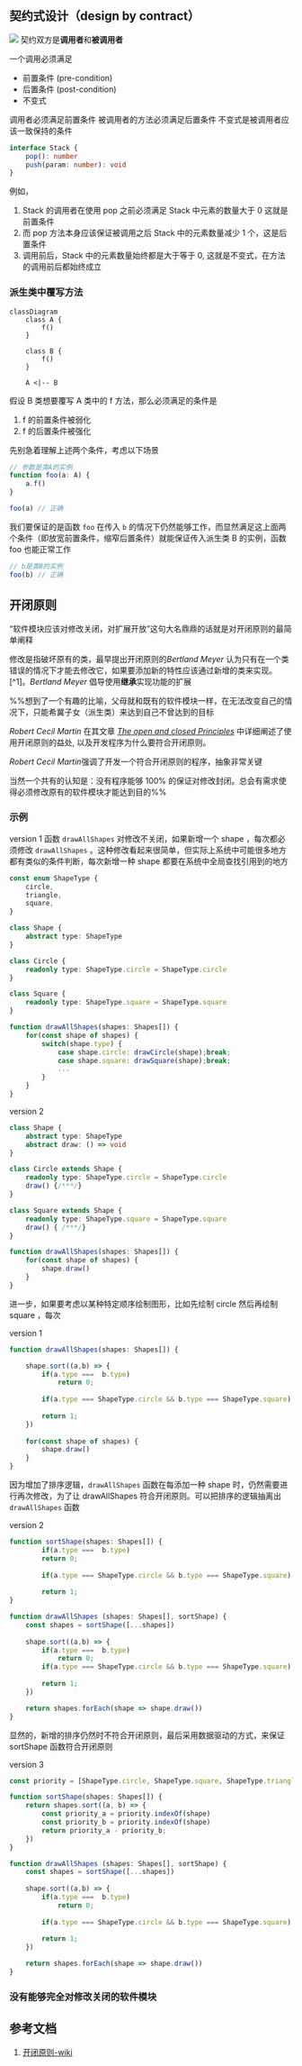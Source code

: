 ## 契约式设计（design by contract）
![](desgin-by-contract.png)
契约双方是**调用者**和**被调用者**

一个调用必须满足
+ 前置条件 (pre-condition)
+ 后置条件 (post-condition)
+ 不变式

调用者必须满足前置条件
被调用者的方法必须满足后置条件
不变式是被调用者应该一致保持的条件

```ts
interface Stack {
	pop(): number
	push(param: number): void
}
```

例如，
1. Stack 的调用者在使用 pop 之前必须满足 Stack 中元素的数量大于 0 这就是前置条件
2. 而 pop 方法本身应该保证被调用之后 Stack 中的元素数量减少 1 个，这是后置条件
3. 调用前后，Stack 中的元素数量始终都是大于等于 0, 这就是不变式，在方法的调用前后都始终成立

### 派生类中覆写方法
```mermaid
classDiagram
    class A {
        f()
    }
    
    class B {
	    f()
    }
    
    A <|-- B

```

假设 B 类想要覆写 A 类中的 f 方法，那么必须满足的条件是
1. f 的前置条件被弱化
2. f 的后置条件被强化

先别急着理解上述两个条件，考虑以下场景
```ts
// 参数是类A的实例
function foo(a: A) {
	a.f()
}

foo(a) // 正确
```

我们要保证的是函数 `foo` 在传入 `b` 的情况下仍然能够工作，而显然满足这上面两个条件（即放宽前置条件，缩窄后置条件）就能保证传入派生类 B 的实例，函数 foo 也能正常工作
```ts
// b是类B的实例
foo(b) // 正确
```

## 开闭原则
“软件模块应该对修改关闭，对扩展开放”这句大名鼎鼎的话就是对开闭原则的最简单阐释

修改是指破坏原有的类，最早提出开闭原则的*Bertland Meyer* 认为只有在一个类错误的情况下才能去修改它，如果要添加新的特性应该通过新增的类来实现。[^1]。*Bertland Meyer* 倡导使用**继承**实现功能的扩展

%%想到了一个有趣的比喻，父母就和既有的软件模块一样，在无法改变自己的情况下，只能希冀子女（派生类）来达到自己不曾达到的目标

*Robert Cecil Martin* 在其文章 [*The open and closed Principles*](./OCP-1996.pdf) 中详细阐述了使用开闭原则的益处, 以及开发程序为什么要符合开闭原则。

*Robert Cecil Martin*强调了开发一个符合开闭原则的程序，抽象非常关键

当然一个共有的认知是：没有程序能够 100% 的保证对修改封闭。总会有需求使得必须修改原有的软件模块才能达到目的%%

### 示例

version 1 函数 `drawAllShapes` 对修改不关闭，如果新增一个 shape ，每次都必须修改 `drawAllShapes` 。这种修改看起来很简单，但实际上系统中可能很多地方都有类似的条件判断，每次新增一种 shape 都要在系统中全局查找引用到的地方

```ts
const enum ShapeType {
	circle,
	triangle,
	square,
}

class Shape {
	abstract type: ShapeType
}

class Circle {
	readonly type: ShapeType.circle = ShapeType.circle
}

class Square {
	readonly type: ShapeType.square = ShapeType.square
}

function drawAllShapes(shapes: Shapes[]) {
	for(const shape of shapes) {
		switch(shape.type) {
			case shape.circle: drawCircle(shape);break;
			case shape.square: drawSquare(shape);break;
			...
		}
	}
}
```

version 2
```ts
class Shape {
	abstract type: ShapeType
	abstract draw: () => void
}

class Circle extends Shape {
	readonly type: ShapeType.circle = ShapeType.circle
	draw() {/***/}
}

class Square extends Shape {
	readonly type: ShapeType.square = ShapeType.square
	draw() { /***/}
}

function drawAllShapes(shapes: Shapes[]) {
	for(const shape of shapes) {
		shape.draw()
	}
}
```


进一步，如果要考虑以某种特定顺序绘制图形，比如先绘制 circle 然后再绘制 square ，每次

version 1 
```ts
function drawAllShapes(shapes: Shapes[]) {

	shape.sort((a,b) => {
		if(a.type ===  b.type) 
			return 0;
			
		if(a.type === ShapeType.circle && b.type === ShapeType.square) return -1;
		
		return 1;
	})
	
	for(const shape of shapes) {
		shape.draw()
	}
}
```

因为增加了排序逻辑，`drawAllShapes` 函数在每添加一种 shape 时，仍然需要进行再次修改，为了让 drawAllShapes 符合开闭原则。可以把排序的逻辑抽离出 `drawAllShapes` 函数

version 2
```ts
function sortShape(shapes: Shapes[]) {
		if(a.type ===  b.type) 
		return 0;
		
		if(a.type === ShapeType.circle && b.type === ShapeType.square) return -1;
		
		return 1;
}

function drawAllShapes (shapes: Shapes[], sortShape) {
	const shapes = sortShape([...shapes])
	
	shape.sort((a,b) => {
		if(a.type ===  b.type) 
			return 0;
		if(a.type === ShapeType.circle && b.type === ShapeType.square) return -1;
		
		return 1;
	})

	return shapes.forEach(shape => shape.draw())
}
```

显然的，新增的排序仍然时不符合开闭原则，最后采用数据驱动的方式，来保证 sortShape 函数符合开闭原则

version 3
```ts
const priority = [ShapeType.circle, ShapeType.square, ShapeType.triangle]

function sortShape(shapes: Shapes[]) {
	return shapes.sort((a, b) => {
		const priority_a = priority.indexOf(shape)
		const priority_b = priority.indexOf(shape)
		return priority_a - priority_b;
	})
}

function drawAllShapes (shapes: Shapes[], sortShape) {
	const shapes = sortShape([...shapes])
	
	shape.sort((a,b) => {
		if(a.type ===  b.type) 
			return 0;
			
		if(a.type === ShapeType.circle && b.type === ShapeType.square) return -1;
		
		return 1;
	})

	return shapes.forEach(shape => shape.draw())
}
```

### 没有能够完全对修改关闭的软件模块

## 参考文档
1.  [开闭原则-wiki](https://zh.wikipedia.org/zh-cn/%E5%BC%80%E9%97%AD%E5%8E%9F%E5%88%99#cite_note-3)
